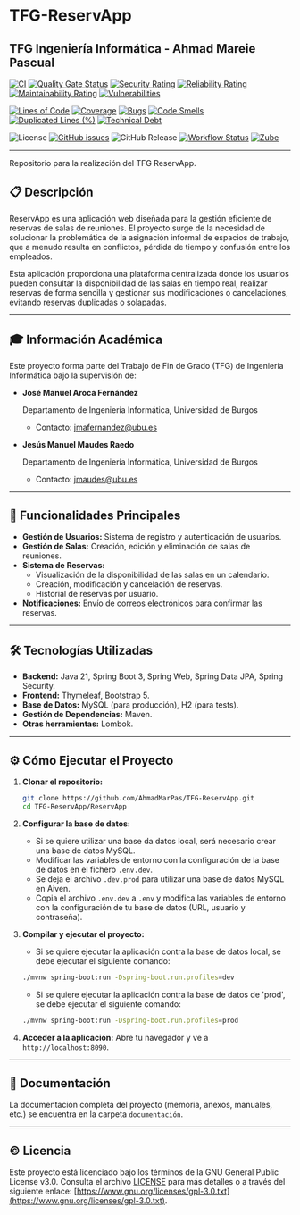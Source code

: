 # TFG-ReservApp

## TFG Ingeniería Informática - Ahmad Mareie Pascual

[![CI](https://github.com/AhmadMarPas/TFG-ReservApp/actions/workflows/maven.yml/badge.svg)](https://github.com/AhmadMarPas/TFG-ReservApp/actions/workflows/maven.yml)
[![Quality Gate Status](https://sonarcloud.io/api/project_badges/measure?project=ReservApp&metric=alert_status&token=e4b031bbfe58f2fd43281031c769da93e80c6bd2)](https://sonarcloud.io/summary/overall?id=ReservApp)
[![Security Rating](https://sonarcloud.io/api/project_badges/measure?project=ReservApp&metric=security_rating&token=e4b031bbfe58f2fd43281031c769da93e80c6bd2)](https://sonarcloud.io/summary/overall?id=ReservApp)
[![Reliability Rating](https://sonarcloud.io/api/project_badges/measure?project=ReservApp&metric=reliability_rating&token=e4b031bbfe58f2fd43281031c769da93e80c6bd2)](https://sonarcloud.io/summary/overall?id=ReservApp)
[![Maintainability Rating](https://sonarcloud.io/api/project_badges/measure?project=ReservApp&metric=sqale_rating&token=e4b031bbfe58f2fd43281031c769da93e80c6bd2)](https://sonarcloud.io/summary/overall?id=ReservApp)
[![Vulnerabilities](https://sonarcloud.io/api/project_badges/measure?project=ReservApp&metric=vulnerabilities&token=e4b031bbfe58f2fd43281031c769da93e80c6bd2)](https://sonarcloud.io/summary/overall?id=ReservApp)

[![Lines of Code](https://sonarcloud.io/api/project_badges/measure?project=ReservApp&metric=ncloc&token=e4b031bbfe58f2fd43281031c769da93e80c6bd2)](https://sonarcloud.io/summary/overall?id=ReservApp)
[![Coverage](https://sonarcloud.io/api/project_badges/measure?project=ReservApp&metric=coverage&token=e4b031bbfe58f2fd43281031c769da93e80c6bd2)](https://sonarcloud.io/summary/overall?id=ReservApp)
[![Bugs](https://sonarcloud.io/api/project_badges/measure?project=ReservApp&metric=bugs&token=e4b031bbfe58f2fd43281031c769da93e80c6bd2)](https://sonarcloud.io/summary/overall?id=ReservApp)
[![Code Smells](https://sonarcloud.io/api/project_badges/measure?project=ReservApp&metric=code_smells&token=e4b031bbfe58f2fd43281031c769da93e80c6bd2)](https://sonarcloud.io/summary/overall?id=ReservApp)
[![Duplicated Lines (%)](https://sonarcloud.io/api/project_badges/measure?project=ReservApp&metric=duplicated_lines_density&token=e4b031bbfe58f2fd43281031c769da93e80c6bd2)](https://sonarcloud.io/summary/overall?id=ReservApp)
[![Technical Debt](https://sonarcloud.io/api/project_badges/measure?project=ReservApp&metric=sqale_index&token=e4b031bbfe58f2fd43281031c769da93e80c6bd2)](https://sonarcloud.io/summary/overall?id=ReservApp)

![License](https://img.shields.io/badge/license-GNU%20GPL%20v3-blue.svg?style=plastic)
[![GitHub issues](https://img.shields.io/github/issues-closed/AhmadMarPas/TFG-ReservApp)](https://github.com/AhmadMarPas/TFG-ReservApp/issues)
![GitHub Release](https://img.shields.io/github/v/release/AhmadMarPas/TFG-ReservApp?label=Release)
[![Workflow Status](https://github.com/AhmadMarPas/TFG-ReservApp/actions/workflows/maven.yml/badge.svg)](https://github.com/AhmadMarPas/TFG-ReservApp/actions)
[![Zube](https://img.shields.io/badge/zube-managed-blue?logo=zube)](https://zube.io/)

---

Repositorio para la realización del TFG ReservApp.

## 📋 Descripción

ReservApp es una aplicación web diseñada para la gestión eficiente de reservas de salas de reuniones. El proyecto surge de la necesidad de solucionar la problemática de la asignación informal de espacios de trabajo, que a menudo resulta en conflictos, pérdida de tiempo y confusión entre los empleados.

Esta aplicación proporciona una plataforma centralizada donde los usuarios pueden consultar la disponibilidad de las salas en tiempo real, realizar reservas de forma sencilla y gestionar sus modificaciones o cancelaciones, evitando reservas duplicadas o solapadas.

---

## 🎓 Información Académica
Este proyecto forma parte del Trabajo de Fin de Grado (TFG) de Ingeniería Informática bajo la supervisión de:

- **José Manuel Aroca Fernández** <p>
    Departamento de Ingeniería Informática, Universidad de Burgos
    - Contacto: jmafernandez@ubu.es

- **Jesús Manuel Maudes Raedo** <p>
    Departamento de Ingeniería Informática, Universidad de Burgos
    - Contacto: jmaudes@ubu.es
---

## 🚀 Funcionalidades Principales

*   **Gestión de Usuarios:** Sistema de registro y autenticación de usuarios.
*   **Gestión de Salas:** Creación, edición y eliminación de salas de reuniones.
*   **Sistema de Reservas:**
    *   Visualización de la disponibilidad de las salas en un calendario.
    *   Creación, modificación y cancelación de reservas.
    *   Historial de reservas por usuario.
*   **Notificaciones:** Envío de correos electrónicos para confirmar las reservas.
---

## 🛠️ Tecnologías Utilizadas

*   **Backend:** Java 21, Spring Boot 3, Spring Web, Spring Data JPA, Spring Security.
*   **Frontend:** Thymeleaf, Bootstrap 5.
*   **Base de Datos:** MySQL (para producción), H2 (para tests).
*   **Gestión de Dependencias:** Maven.
*   **Otras herramientas:** Lombok.
---

## ⚙️ Cómo Ejecutar el Proyecto

1.  **Clonar el repositorio:**
    ```bash
    git clone https://github.com/AhmadMarPas/TFG-ReservApp.git
    cd TFG-ReservApp/ReservApp
    ```

2.  **Configurar la base de datos:**
    *   Si se quiere utilizar una base da datos local, será necesario crear una base de datos MySQL.
    *   Modificar las variables de entorno con la configuración de la base de datos en el fichero `.env.dev`.
	*   Se deja el archivo `.dev.prod` para utilizar una base de datos MySQL en Aiven.
	*   Copia el archivo `.env.dev` a `.env` y modifica las variables de entorno con la configuración de tu base de datos (URL, usuario y contraseña).

3.  **Compilar y ejecutar el proyecto:**
    * Si se quiere ejecutar la aplicación contra la base de datos local, se debe ejecutar el siguiente comando:
    ```bash
    ./mvnw spring-boot:run -Dspring-boot.run.profiles=dev
    ```
	* Si se quiere ejecutar la aplicación contra la base de datos de 'prod', se debe ejecutar el siguiente comando:
    ```bash
    ./mvnw spring-boot:run -Dspring-boot.run.profiles=prod
    ```

4.  **Acceder a la aplicación:**
    Abre tu navegador y ve a `http://localhost:8090`.
---

## 📁 Documentación

La documentación completa del proyecto (memoria, anexos, manuales, etc.) se encuentra en la carpeta `documentación`.

---

## ©️ Licencia

Este proyecto está licenciado bajo los términos de la GNU General Public License v3.0. Consulta el archivo [LICENSE](LICENSE) para más detalles o a través del siguiente enlace: [https://www.gnu.org/licenses/gpl-3.0.txt](https://www.gnu.org/licenses/gpl-3.0.txt).
